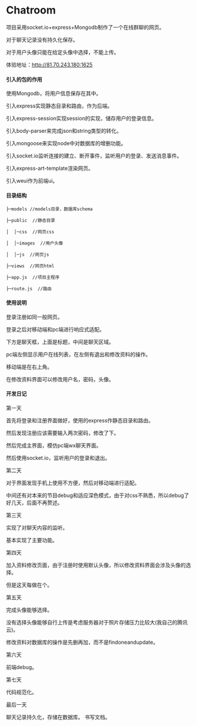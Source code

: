 # Chatroom 

项目采用socket.io+express+Mongodb制作了一个在线群聊的网页。

对于聊天记录没有持久化保存。

对于用户头像只能在给定头像中选择，不能上传。

体验地址：http://81.70.243.180:1625

#### 引入的包的作用

使用Mongodb，将用户信息保存在其中。

引入express实现静态目录和路由，作为后端。

引入express-session实现session的实现，储存用户的登录信息。

引入body-parser来完成json和string类型的转化。

引入mongoose来实现node中对数据库的增删功能。

引入socket.io监听连接的建立、断开事件，监听用户的登录、发送消息事件。

引入express-art-template渲染网页。

引入weui作为前端ui。

#### 目录结构

`├─models //models目录，数据库schema`

`├─public  //静态目录`

`│  │─css  //网页css`

`│  │─images  //用户头像`

`│  │─js  //网页js`

`├─views  //网页html`

`├─app.js  //项目主程序`

`├─route.js  //路由`

#### 使用说明

登录注册如同一般网页。

登录之后对移动端和pc端进行响应式适配。

下方是聊天框，上面是标题，中间是聊天区域。

pc端左侧显示用户在线列表，在左侧有退出和修改资料的操作。

移动端是在右上角。

在修改资料界面可以修改用户名，密码，头像。

#### 开发日记

第一天

首先将登录和注册界面做好，使用的express作静态目录和路由。

然后发现注册应该需要输入两次密码，修改了下。

然后完成主界面，模仿pc端wx聊天界面。

然后使用socket.io，监听用户的登录和退出。

第二天

对于界面发现手机上使用不方便，然后对移动端进行适配。

中间还有对本来的节目debug和适应深色模式，由于对css不熟悉，所以debug了好几天，后面不再赘述。

第三天

实现了对聊天内容的监听。

基本实现了主要功能。

第四天

加入资料修改页面，由于注册时使用默认头像，所以修改资料界面会涉及头像的选择。

但是这天每做在个。

第五天

完成头像能够选择。

没有选择头像能够自行上传是考虑服务器对于照片存储压力比较大(我自己的腾讯云)。

修改资料对数据库的操作是先删再加，而不是findoneandupdate。

第六天

前端debug。

第七天

代码规范化。

最后一天

聊天记录持久化，存储在数据库。
书写文档。

